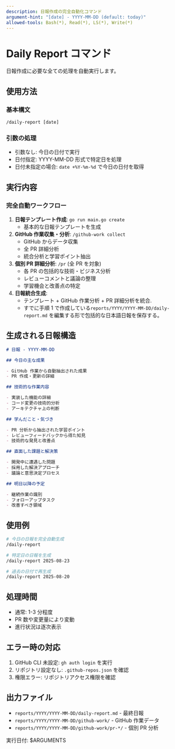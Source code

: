 ```yaml
---
description: 日報作成の完全自動化コマンド
argument-hint: "[date] - YYYY-MM-DD (default: today)"
allowed-tools: Bash(*), Read(*), LS(*), Write(*)
---
```


# Daily Report コマンド

日報作成に必要な全ての処理を自動実行します。

## 使用方法

### 基本構文

```
/daily-report [date]
```

### 引数の処理

- 引数なし: 今日の日付で実行
- 日付指定: YYYY-MM-DD 形式で特定日を処理
- 日付未指定の場合: `date +%Y-%m-%d` で今日の日付を取得

## 実行内容

### 完全自動ワークフロー

1. **日報テンプレート作成**: `go run main.go create`
   - 基本的な日報テンプレートを生成
2. **GitHub 作業収集・分析**: `/github-work collect`
   - GitHub からデータ収集
   - 全 PR 詳細分析
   - 統合分析と学習ポイント抽出
3. **個別 PR 詳細分析**: `/pr` (全 PR を対象)
   - 各 PR の包括的な技術・ビジネス分析
   - レビューコメントと議論の整理
   - 学習機会と改善点の特定
4. **日報統合生成**:
   - テンプレート + GitHub 作業分析 + PR 詳細分析を統合.
   - すでに手順 1 で作成している`reports/YYYY/YYYY-MM-DD/daily-report.md` を編集する形で包括的な日本語日報を保存する。

## 生成される日報構造

```markdown
# 日報 - YYYY-MM-DD

## 今日の主な成果

- GitHub 作業から自動抽出された成果
- PR 作成・更新の詳細

## 技術的な作業内容

- 実装した機能の詳細
- コード変更の技術的分析
- アーキテクチャ上の判断

## 学んだこと・気づき

- PR 分析から抽出された学習ポイント
- レビューフィードバックから得た知見
- 技術的な発見と改善点

## 直面した課題と解決策

- 開発中に遭遇した問題
- 採用した解決アプローチ
- 議論と意思決定プロセス

## 明日以降の予定

- 継続作業の識別
- フォローアップタスク
- 改善すべき領域
```

## 使用例

```bash
# 今日の日報を完全自動生成
/daily-report

# 特定日の日報を生成
/daily-report 2025-08-23

# 過去の日付で再生成
/daily-report 2025-08-20
```

## 処理時間

- 通常: 1-3 分程度
- PR 数や変更量により変動
- 進行状況は逐次表示

## エラー時の対応

1. GitHub CLI 未設定: `gh auth login` を実行
2. リポジトリ設定なし: `.github-repos.json` を確認
3. 権限エラー: リポジトリアクセス権限を確認

## 出力ファイル

- `reports/YYYY/YYYY-MM-DD/daily-report.md` - 最終日報
- `reports/YYYY/YYYY-MM-DD/github-work/` - GitHub 作業データ
- `reports/YYYY/YYYY-MM-DD/github-work/pr-*/` - 個別 PR 分析

実行日付: $ARGUMENTS
